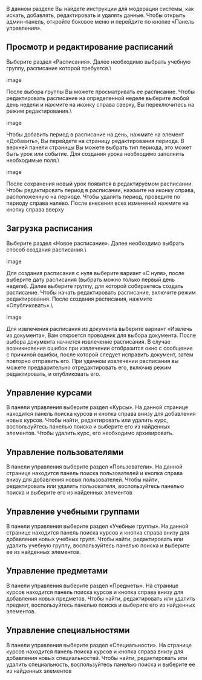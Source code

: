 В данном разделе Вы найдете инструкции для модерации системы,
как искать, добавлять, редактировать и удалять данные.
Чтобы открыть админ-панель, откройте боковое меню и перейдите по кнопке «Панель управления».

## Просмотр и редактирование расписаний

Выберите раздел «Расписания». Далее необходимо выбрать учебную группу,
расписание которой требуется.\

image

После выбора группы Вы можете просматривать ее расписание. Чтобы редактировать расписание
на определенной неделе выберите любой день недели и нажмите на иконку справа сверху,
Вы переключитесь на режим редактирования.\

image

Чтобы добавить период в расписание на день, нажмите на элемент «Добавить»,
Вы перейдете на страницу редактирования периода. В верхней панели страницы
Вы можете выбрать тип периода, это может быть урок или событие.
Для создания урока необходимо заполнить необходимые поля.\

image

После сохранения новый урок появится в редактируемом расписании.
Чтобы редактировать период в расписании,
нажмите на иконку справа, расположенную на периоде.
Чтобы удалить период, проведите по периоду справа налево.
После внесения всех изменений нажмите на кнопку справа вверху

## Загрузка расписания

Выберите раздел «Новое расписание». Далее необходимо выбрать способ создания расписания.\

image

Для создания расписания с нуля выберите вариант «С нуля», после выберите дату расписания
(выбрать можно только первый день недели). Далее выберите группу,
для которой собираетесь создать расписание. Чтобы начать редактировать расписание,
включите режим редактирования. После создания расписания, нажмите «Опубликовать».\

image

Для извлечения расписания из документа выберите вариант «Извлечь из документа»,
Вам откроется проводник для выбора документа. После выбора документа начнется извлечение расписания.
В случае возникновения ошибок при извлечении отобразится окно с сообщение с причиной ошибки,
после которой следует исправить документ, затем повторно отправить его.
При удачном извлечении расписания вы можете предварительно отредактировать его,
включив режим редактировать, и опубликовать его.

## Управление курсами

В панели управления выберите раздел «Курсы». На данной странице находится панель поиска курсов и кнопка справа внизу для
добавления новых курсов. Чтобы найти, редактировать или удалить курс, воспользуйтесь панелью поиска и выберите его из
найденных элементов. Чтобы удалить курс, его необходимо архивировать.

## Управление пользователями

В панели управления выберите раздел «Пользователи». На данной странице находится панель поиска пользователей и кнопка
справа внизу для добавления новых пользователей. Чтобы найти, редактировать или удалить пользователя, воспользуйтесь
панелью поиска и выберите его из найденных элементов

## Управление учебными группами

В панели управления выберите раздел «Учебные группы». На данной странице находится панель поиска курсов и кнопка справа
внизу для добавления новых учебных групп. Чтобы найти, редактировать или удалить учебную группу, воспользуйтесь панелью
поиска и выберите ее из найденных элементов.

## Управление предметами

В панели управления выберите раздел «Предметы». На странице курсов находится панель поиска курсов и кнопка справа внизу
для добавления новых предметов. Чтобы найти, редактировать или удалить предмет, воспользуйтесь панелью поиска и выберите
его из найденных элементов.

## Управление специальностями

В панели управления выберите раздел «Специальности». На странице курсов находится панель поиска курсов и кнопка справа
внизу для добавления новых специальностей. Чтобы найти, редактировать или удалить специальность, воспользуйтесь панелью
поиска и выберите ее из найденных элементов
